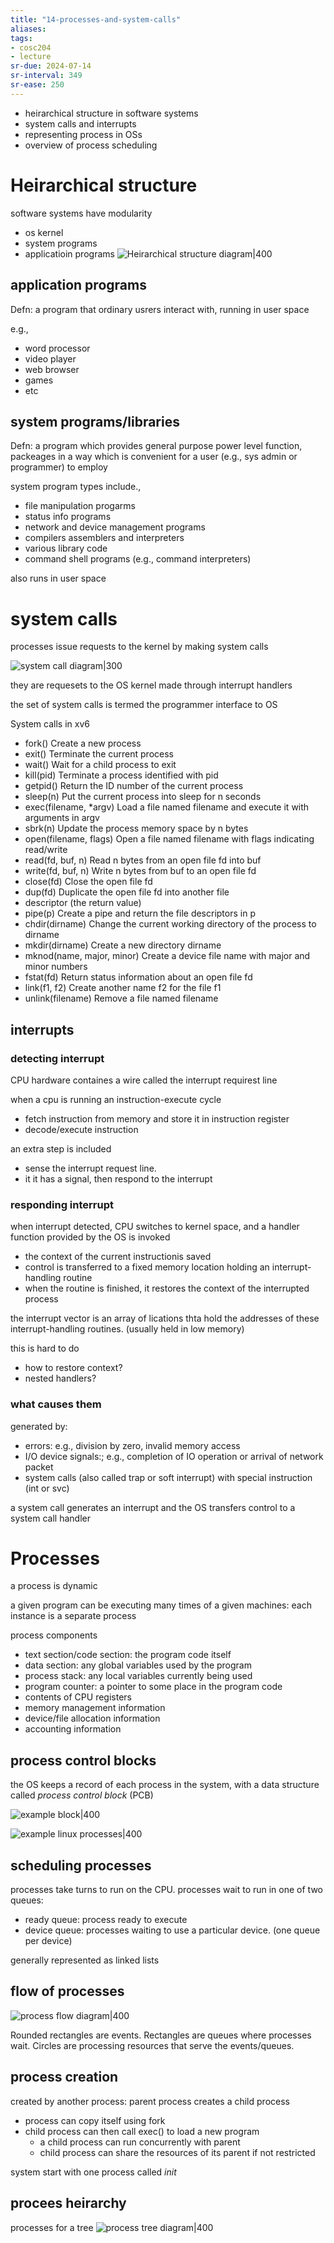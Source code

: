 ```yaml
---
title: "14-processes-and-system-calls"
aliases: 
tags: 
- cosc204
- lecture
sr-due: 2024-07-14
sr-interval: 349
sr-ease: 250
---
```


- heirarchical structure in software systems
- system calls and interrupts
- representing process in OSs
- overview of process scheduling

# Heirarchical structure
software systems have modularity
- os kernel
- system programs
- applicatioin programs
![Heirarchical structure diagram|400](https://i.imgur.com/Tf7QDTy.png)

## application programs
Defn: a program that ordinary usrers interact with, running in user space

e.g.,
- word processor
- video player
- web browser
- games
- etc

## system programs/libraries
Defn: a program which provides general purpose power level function, packeages in a way which is convenient for a user (e.g., sys admin or programmer) to employ

system program types include.,
- file manipulation progarms
- status info programs
- network and device management programs
- compilers assemblers and interpreters
- various library code
- command shell programs (e.g., command interpreters)

also runs in user space

# system calls
processes issue requests to the kernel by making system calls

![system call diagram|300](https://i.imgur.com/GAktF7t.png)

they are requesets to the OS kernel made through interrupt handlers

the set of system calls is termed the programmer interface to OS

System calls in xv6
- fork() Create a new process 
- exit() Terminate the current process 
- wait() Wait for a child process to exit 
- kill(pid) Terminate a process identified with pid 
- getpid() Return the ID number of the current process 
- sleep(n) Put the current process into sleep for n seconds 
- exec(filename, *argv) Load a file named filename and execute it with arguments in argv 
- sbrk(n) Update the process memory space by n bytes 
- open(filename, flags) Open a file named filename with flags indicating read/write 
- read(fd, buf, n) Read n bytes from an open file fd into buf 
- write(fd, buf, n) Write n bytes from buf to an open file fd 
- close(fd) Close the open file fd
- dup(fd) Duplicate the open file fd into another file 
- descriptor (the return value) 
- pipe(p) Create a pipe and return the file descriptors in p 
- chdir(dirname) Change the current working directory of the process to dirname 
- mkdir(dirname) Create a new directory dirname 
- mknod(name, major, minor) Create a device file name with major and minor numbers 
- fstat(fd) Return status information about an open file fd 
- link(f1, f2) Create another name f2 for the file f1 
- unlink(filename) Remove a file named filename

## interrupts
### detecting interrupt
CPU hardware containes a wire called the interrupt requirest line

when a cpu is running an instruction-execute cycle
- fetch instruction from memory and store it in instruction register
- decode/execute instruction

an extra step is included
- sense the interrupt request line.
- it it has a signal, then respond to the interrupt

### responding interrupt
when interrupt detected, CPU switches to kernel space, and a handler function provided by the OS is invoked
- the context of the current instructionis saved
- control is transferred to a fixed memory location holding an interrupt-handling routine
- when the routine is finished, it restores the context of the interrupted process

the interrupt vector is an array of lications thta hold the addresses of these interrupt-handling routines. (usually held in low memory)

this is hard to do
- how to restore context?
- nested handlers?

### what causes them
generated by:
- errors: e.g., division by zero, invalid memory access
- I/O device signals:; e.g., completion of IO operation or arrival of network packet
- system calls (also called trap or soft interrupt) with special instruction (int or svc)

a system call generates an interrupt and the OS transfers control to a system call handler

# Processes
a process is dynamic

a given program can be executing many times of a given machines: each instance is a separate process

process components
- text section/code section: the program code itself 
- data section: any global variables used by the program 
- process stack: any local variables currently being used 
- program counter: a pointer to some place in the program code 
- contents of CPU registers 
- memory management information 
- device/file allocation information 
- accounting information

## process control blocks
the OS keeps a record of each process in the system, with a data structure called *process control block* (PCB)

![example block|400](https://i.imgur.com/UTDFjse.png)

![example linux processes|400](https://i.imgur.com/ar19swB.png)

## scheduling processes
processes take turns to run on the CPU. processes wait to run in one of two queues:
- ready queue: process ready to execute
- device queue: processes waiting to use a particular device. (one queue per device)

generally represented as linked lists

## flow of processes
![process flow diagram|400](https://i.imgur.com/ib1t78H.png)

Rounded rectangles are events. 
Rectangles are queues where processes wait. 
Circles are processing resources that serve the events/queues.

## process creation
created by another process: parent process creates a child process
- process can copy itself using fork
- child process can then call exec() to load a new program
	- a child process can run concurrently with parent
	- child process can share the resources of its parent if not restricted

system start with one process called *init*

## procees heirarchy
processes for a tree
![process tree diagram|400](https://i.imgur.com/SNTlCNZ.png)
